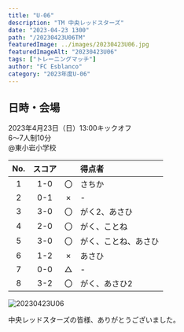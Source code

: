 ```yaml
---
title: "U-06"
description: "TM 中央レッドスターズ"
date: "2023-04-23 1300"
path: "/20230423U06TM"
featuredImage: ../images/20230423U06.jpg
featuredImageAlt: "20230423U06"
tags: ["トレーニングマッチ"]
author: "FC Esblanco"
category: "2023年度U-06"
---
```


## 日時・会場

2023年4月23日（日）13:00キックオフ<br>
6～7人制10分<br>
@東小岩小学校

| No.| スコア |   | 得点者  |
|:--:|:------:|:-:|:--------|
| 1  | 1-0 | 〇 |さちか|
| 2  | 0-1 | × |-|
| 3  | 3-0 | 〇 |がく2、あさひ|
| 4  | 2-0 | 〇 |がく、ことね|
| 5  | 3-0 | 〇 |がく、ことね、あさひ|
| 6  | 1-2 | × |あさひ|
| 7  | 0-0 | △ |-|
| 8  | 3-2 | 〇 |がく、あさひ2|


![20230423U06](./images/20230423U06B.jpg "U06TM")


中央レッドスターズの皆様、ありがとうございました。